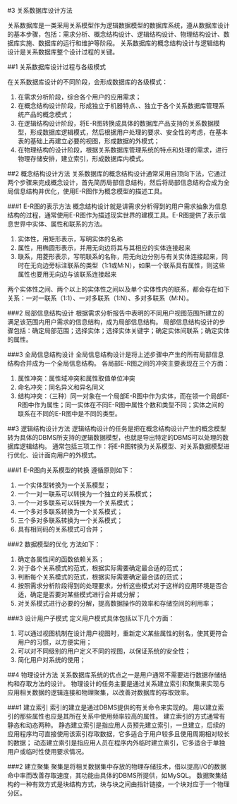 #3 关系数据库设计方法

关系数据库是一类采用关系模型作为逻辑数据模型的数据库系统，遵从数据库设计的基本步骤，包括：需求分析、概念结构设计、逻辑结构设计、物理结构设计、数据库实施、数据库的运行和维护等阶段。
关系数据库的概念结构设计与逻辑结构设计是关系数据库整个设计过程的关键。

##1 关系数据库设计过程与各级模式

在关系数据库设计的不同阶段，会形成数据库的各级模式：
1. 在需求分析阶段，综合各个用户的应用需求；
2. 在概念结构设计阶段，形成独立于机器特点、、独立于各个关系数据库管理系统产品的概念模式；
3. 在逻辑结构设计阶段，将E-R图转换成具体的数据库产品支持的关系数据模型，形成数据库逻辑模式，然后根据用户处理的要求、安全性的考虑，在基本表的基础上再建立必要的视图，形成数据的外模式；
4. 在物理结构的设计阶段，根据关系数据库管理系统的特点和处理的需求，进行物理存储安排，建立索引，形成数据库内模式。

##2 概念结构设计方法
关系数据库的概念结构设计通常采用自顶向下法，它通过两个步骤来完成概念设计，首先简历局部信息结构，然后将局部信息结构合成为全局信息结构并优化，使用E-R图作为概念模型的描述工具。

###1 E-R图的表示方法
概念结构设计就是讲需求分析得到的用户需求抽象为信息结构的过程，通常使用E-R图作为描述现实世界的建模工具。E-R图提供了表示信息世界中实体、属性和联系的方法。

1. 实体性，用矩形表示，写明实体的名称
2. 属性，用椭圆形表示，并用无向边将其与其相应的实体连接起来
3. 联系，用菱形表示，写明联系的名称，用无向边分别与有关实体连接起来，同时在无向边旁标注联系的类型（1:1或M:N），如果一个联系具有属性，则这些属性也要用无向边与该联系连接起来

两个实体性之间、两个以上的实体性之间以及单个实体性内的联系，都会存在如下关系：一对一联系（1:1）、一对多联系（1:N）、多对多联系（M:N）。

###2 局部信息结构设计
根据需求分析报告中表明的不同用户视图范围所建立的满足该范围内用户需求的信息结构，成为局部信息结构。
局部信息结构设计的步骤包括：确定局部范围；选择实体；选择实体关键字；确定实体间联系；确定实体的属性。

###3 全局信息结构设计
全局信息结构设计是将上述步骤中产生的所有局部信息结构合并成为一个全局信息结构。
各局部E-R图之间的冲突主要表现在三个方面：
1. 属性冲突：属性域冲突和属性取值单位冲突
2. 命名冲突：同名异义和异名同义
3. 结构冲突：（三种）同一对象在一个局部E-R图中作为实体，而在领一个局部E-R图中作为属性；同一实体在不同E-R图中属性个数和类型不同；实体之间的联系在不同的E-R图中是不同的类型。

##3 逻辑结构设计方法
逻辑结构设计的任务是把在概念结构设计产生的概念模型转为具体的DBMS所支持的逻辑数据模型，也就是导出特定的DBMS可以处理的数据库逻辑结构。
通常包括三项工作：将E-R图转换为关系模型、对关系数据模型进行优化、设计面向用户的外模式。

###1 E-R图向关系模型的转换
遵循原则如下：
1. 一个实体型转换为一个关系模型；
2. 一个一对一联系可以转换为一个独立的关系模式；
3. 一个一对多联系可以转换为一个关系模式；
4. 一个多对多联系转换为一个关系模式；
5. 三个多对多联系转换为一个关系模式；
6. 具有相同码的关系模式可合并；

###2 数据模型的优化
方法如下：
1. 确定各属性间的函数依赖关系；
2. 对于各个关系模式的范式，根据实际需要确定最合适的范式；
3. 判断每个关系模式的范式，根据实际需要确定最合适的范式；
4. 按照需求分析阶段得到的处理要求，分析这些模式对于这样的应用环境是否合适，确定是否要对某些模式进行合并或分解；
5. 对关系模式进行必要的分解，提高数据操作的效率和存储空间的利用率；

###3 设计用户子模式
定义用户模式具体包括以下几个方面：
1. 可以通过视图机制在设计用户视图时，重新定义某些属性的别名，使其更符合用户的习惯，以方便实用；
2. 可以对不同级别的用户定义不同的视图，以保证系统的安全性；
3. 简化用户对系统的使用；

##4 物理设计方法
关系数据库系统的优点之一是用户通常不需要进行数据存储结构和存取方法的设计。
物理设计的任务主要是通过关系建立索引和聚集来实现与应用相关数据的逻辑连接和物理聚集，以改善对数据库的存取效率。

###1 建立索引
索引的建立是通过DBMS提供的有关命令来实现的。
用以建立索引的那些属性也应是其所在关系中使用频率较高的属性。
建立索引的方式通常有静态和动态两种。
静态建立索引是指应用人员预先建立索引，一旦建立，后续的应用程序均可直接使用该索引存取数据，它多适合于用户较多且使用周期相对较长的数据；
动态建立索引是指应用人员在程序内外临时建立索引，它多适合于单独用户或临时性使用要求情况。

###2 建立聚集
聚集是将相关数据集中存放的物理存储技术，借以提高I/O的数据命中率而改善存取速度，其功能由具体的DBMS所提供，如MySQL。
数据聚集结构的一种有效方式是块结构方式，块与块之间由指针链接，一个块对应于一个物理分区。